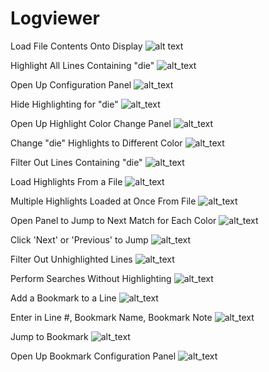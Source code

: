 # Logviewer


Load File Contents Onto Display
![alt text](https://github.com/christianjchoi/LogViewer/blob/master/LogViewer/Screenshots/Screenshot%20from%202017-08-22%2014-51-37.png)

Highlight All Lines Containing "die"
![alt_text](https://github.com/christianjchoi/LogViewer/blob/master/LogViewer/Screenshots/Screenshot%20from%202017-08-22%2014-52-10.png)

Open Up Configuration Panel
![alt_text](https://github.com/christianjchoi/LogViewer/blob/master/LogViewer/Screenshots/Screenshot%20from%202017-08-23%2013-39-30.png)

Hide Highlighting for "die"
![alt_text](https://github.com/christianjchoi/LogViewer/blob/master/LogViewer/Screenshots/Screenshot%20from%202017-08-23%2013-39-39.png)

Open Up Highlight Color Change Panel
![alt_text](https://github.com/christianjchoi/LogViewer/blob/master/LogViewer/Screenshots/Screenshot%20from%202017-08-23%2013-39-52.png)

Change "die" Highlights to Different Color
![alt_text](https://github.com/christianjchoi/LogViewer/blob/master/LogViewer/Screenshots/Screenshot%20from%202017-08-23%2013-40-03.png)

Filter Out Lines Containing "die"
![alt_text](https://github.com/christianjchoi/LogViewer/blob/master/LogViewer/Screenshots/Screenshot%20from%202017-08-23%2013-40-11.png)

Load Highlights From a File
![alt_text](https://github.com/christianjchoi/LogViewer/blob/master/LogViewer/Screenshots/Screenshot%20from%202017-08-23%2013-40-49.png)

Multiple Highlights Loaded at Once From File
![alt_text](https://github.com/christianjchoi/LogViewer/blob/master/LogViewer/Screenshots/Screenshot%20from%202017-08-23%2013-41-55.png)

Open Panel to Jump to Next Match for Each Color
![alt_text](https://github.com/christianjchoi/LogViewer/blob/master/LogViewer/Screenshots/Screenshot%20from%202017-08-23%2013-42-42.png)

Click 'Next' or 'Previous' to Jump
![alt_text](https://github.com/christianjchoi/LogViewer/blob/master/LogViewer/Screenshots/Screenshot%20from%202017-08-23%2013-42-58.png)

Filter Out Unhighlighted Lines
![alt_text](https://github.com/christianjchoi/LogViewer/blob/master/LogViewer/Screenshots/Screenshot%20from%202017-08-23%2013-43-35.png)

Perform Searches Without Highlighting
![alt_text](https://github.com/christianjchoi/LogViewer/blob/master/LogViewer/Screenshots/Screenshot%20from%202017-08-23%2013-44-14.png)

Add a Bookmark to a Line
![alt_text](https://github.com/christianjchoi/LogViewer/blob/master/LogViewer/Screenshots/Screenshot%20from%202017-08-23%2013-44-27.png)

Enter in Line #, Bookmark Name, Bookmark Note
![alt_text](https://github.com/christianjchoi/LogViewer/blob/master/LogViewer/Screenshots/Screenshot%20from%202017-08-23%2013-44-41.png)

Jump to Bookmark
![alt_text](https://github.com/christianjchoi/LogViewer/blob/master/LogViewer/Screenshots/Screenshot%20from%202017-08-23%2013-45-15.png)

Open Up Bookmark Configuration Panel
![alt_text](https://github.com/christianjchoi/LogViewer/blob/master/LogViewer/Screenshots/Screenshot%20from%202017-08-23%2013-45-27.png)







